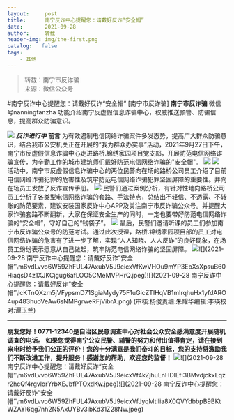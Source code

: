 ```yaml
---
layout:     post
title:      南宁反诈中心提醒您：请戴好反诈“安全帽”
date:       2021-09-28
author:     转载
header-img: img/the-first.png
catalog:   false
tags:
    - 其他
---
```


<blockquote><p>转载：南宁市反诈骗<br>
来源：微信公众号</p></blockquote>

#南宁反诈中心提醒您：请戴好反诈“安全帽”
[南宁市反诈骗]
**南宁市反诈骗**
微信号nanningfanzha
功能介绍南宁反虚假信息诈骗中心，权威推送预警、防骗信息，提高群众防骗意识。

![]({{site.baseurl}}/postimg/m6vdLvvo6W5iaqtFlbC2aKtxz0cgAUufMCLNZjTFq3atj7KNzA5jndiaFCUL151ExlvRyBicqsE2ibqpx1OibZrS54A.gif)
**_反诈进行中_**
**前言**
为有效遏制电信网络诈骗案件多发态势，提高广大群众防骗意识，结合我市公安机关正在开展的“我为群众办实事”活动，2021年9月27日下午，南宁市反虚假信息诈骗中心走进路桥.锦绣家园项目党支部，开展防范电信网络诈骗宣传，为辛勤工作的城市建筑师们戴好防范电信网络诈骗的"安全帽"。
![]({{site.baseurl}}/postimg/m6vdLvvo6W59ZhFUL47AxubV5J9eicxVfq9aPicBtSeWO6uYDib8P6Au9h2ialatxfDeattW3gLj3HH1FQibLH8pq3A.jpeg)
![]({{site.baseurl}}/postimg/icTru5aicOHDcOuWjPcLVPc7nH65kfdMZgRiaQ3hbrUYjI3tEn3RmDdJhNUPr55ZDYibNBwRsL5Q3j3vRNMLIpmdiag.png)
活动中，南宁市反虚假信息诈骗中心的两位民警向在场的路桥公司员工介绍了目前电信网络诈骗犯罪的危害性及筑牢防范电信网络诈骗犯罪坚固屏障的重要性。并向在场员工发放了反诈宣传手册。
![]({{site.baseurl}}/postimg/m6vdLvvo6W59ZhFUL47AxubV5J9eicxVfg5ic6CmicglnZezbqialT0slIMktErM19MOkRzntJuV5TOxVw86bdvK1w.jpeg)
民警们通过案例分析，有针对性地向路桥公司员工分析了各类型电信网络诈骗的套路、手法特点，总结出不轻信、不透露、不转账的防范要素，建议安装国家反诈中心APP及关注南宁市反诈骗公众号。并提醒大家诈骗套路不断翻新，大家在保证安全生产的同时，一定也要带好防范电信网络诈骗的“安全帽”，守好自己的“钱袋子”。
![]({{site.baseurl}}/postimg/m6vdLvvo6W59ZhFUL47AxubV5J9eicxVfCpLatbms5icy83Aibb4ZU0uh5icQERxiatWrN0tIpZibZ5ooyvibD2PP0wpg.jpeg)
最后，民警们邀请听课的员工们参加南宁市反诈骗公众号的防范考试。通过此次授课，路桥.锦绣家园项目部的员工对电信网络诈骗的危害有了进一步了解，实现“人人知晓、人人反诈”的良好现象，在场员工纷纷表示愿意从自己做起，筑牢防范电信网络诈骗的坚固屏障。
![]({{site.baseurl}}/postimg/m6vdLvvo6W59ZhFUL47AxubV5J9eicxVfT7ah68cbfl63363yO2Qia0ibEtK4HicicBWVWNl5eUZTwURu3E7jzKxUGw.jpeg)![](2021-09-28
南宁反诈中心提醒您：请戴好反诈“安全帽”\\m6vdLvvo6W59ZhFUL47AxubV5J9eicxVfKwVHOu9mYP3EbXsXpsuB60HiaqsD4z1XJKCjgug6afLOO5CMeMVPHrQ.jpeg)![](2021-09-28
南宁反诈中心提醒您：请戴好反诈“安全帽”\\lcKTnQXzm5jVFypsmD71SgiaMydy75F1uGicZTIHqVB1mIrqhuHx1yfdARO4up483huoVeAw6sNMPgrweRFjVibrA.png)
(审核:杨俊责编:朱耀华编辑:李瑛校对:谭玉兰)
***
******朋友您好！0771-12340是****自治区民意调查中心对社会公众安全感满意度开展随机调查的电话。**
**如果您觉得南宁公安民警、辅警的努力和付出值得肯定，请在接到来电时给予我们公正的评价！您的十分满意是我们奋斗的目标，您的支持将激励我们不断改进工作，提升服务！感谢您的帮助，欢迎您的监督！**
![]({{site.baseurl}}/postimg/m6vdLvvo6W59ZhFUL47AxubV5J9eicxVfeSQib8vSmVVKag6DgCakibnVGaXRN16TfOcn1K8fqzFkplNvtJX4JWWw.jpeg)![](2021-09-28
南宁反诈中心提醒您：请戴好反诈“安全帽”\\m6vdLvvo6W59ZhFUL47AxubV5J9eicxVf4kZjhuLnHDlEfI3BMvdjckxLqzr2hcQf4rgvlorYrbXEJbfPTOxdKw.jpeg)![](2021-09-28
南宁反诈中心提醒您：请戴好反诈“安全帽”\\m6vdLvvo6W59ZhFUL47AxubV5J9eicxVfJyqMtIIia8X0QVYdbbpB9BKtWZAYI6qg7nh2N5AxUYBv3ibKd31Z28Nw.jpeg)
